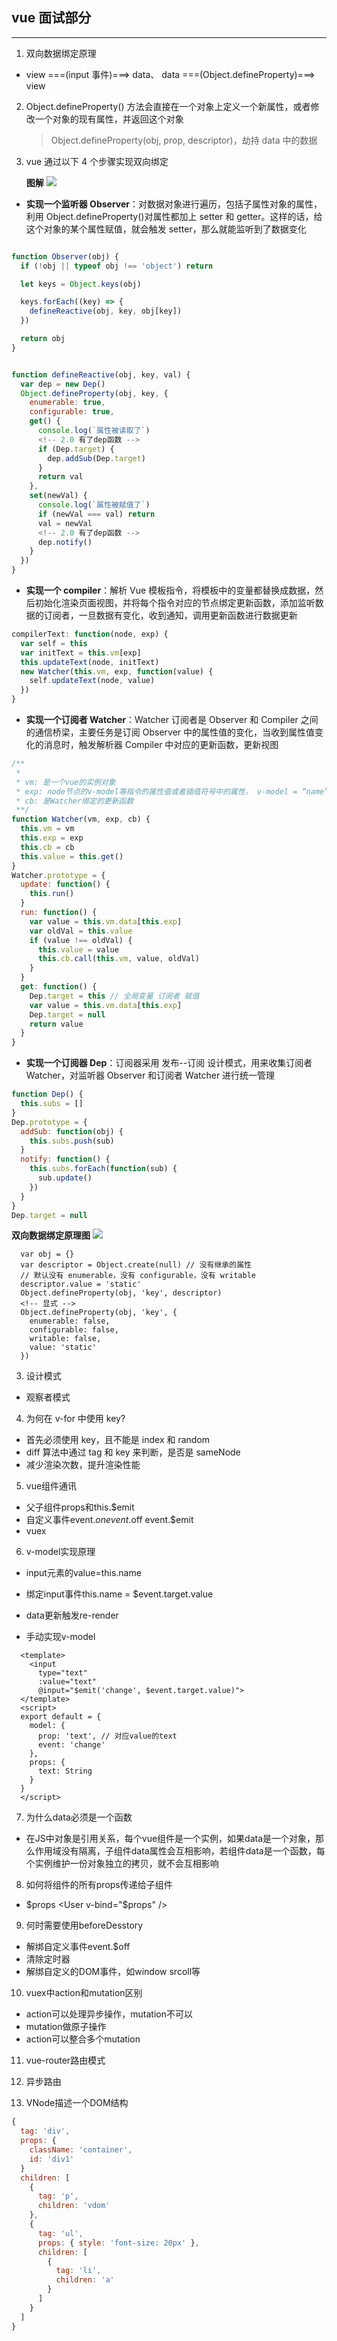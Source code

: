 ## vue 面试部分

---

1. 双向数据绑定原理

- view ===(input 事件)===> data、 data ===(Object.defineProperty)===> view

2. Object.defineProperty() 方法会直接在一个对象上定义一个新属性，或者修改一个对象的现有属性，并返回这个对象

   > Object.defineProperty(obj, prop, descriptor)，劫持 data 中的数据

3. vue 通过以下 4 个步骤实现双向绑定

   **图解**
   ![](https://github.com/Small-inn/study-diary/blob/master/image/vue-core.png)

- **实现一个监听器 Observer**：对数据对象进行遍历，包括子属性对象的属性，利用 Object.defineProperty()对属性都加上 setter 和 getter。这样的话，给这个对象的某个属性赋值，就会触发 setter，那么就能监听到了数据变化

```javascript

function Observer(obj) {
  if (!obj || typeof obj !== 'object') return

  let keys = Object.keys(obj)

  keys.forEach((key) => {
    defineReactive(obj, key, obj[key])
  })

  return obj
}


function defineReactive(obj, key, val) {
  var dep = new Dep()
  Object.defineProperty(obj, key, {
    enumerable: true,
    configurable: true,
    get() {
      console.log(`属性被读取了`)
      <!-- 2.0 有了dep函数 -->
      if (Dep.target) {
        dep.addSub(Dep.target)
      }
      return val
    },
    set(newVal) {
      console.log(`属性被赋值了`)
      if (newVal === val) return
      val = newVal
      <!-- 2.0 有了dep函数 -->
      dep.notify()
    }
  })
}
```

- **实现一个 compiler**：解析 Vue 模板指令，将模板中的变量都替换成数据，然后初始化渲染页面视图，并将每个指令对应的节点绑定更新函数，添加监听数据的订阅者，一旦数据有变化，收到通知，调用更新函数进行数据更新

```javascript
compilerText: function(node, exp) {
  var self = this
  var initText = this.vm[exp]
  this.updateText(node, initText)
  new Watcher(this.vm, exp, function(value) {
    self.updateText(node, value)
  })
}
```

- **实现一个订阅者 Watcher**：Watcher 订阅者是 Observer 和 Compiler 之间的通信桥梁，主要任务是订阅 Observer 中的属性值的变化，当收到属性值变化的消息时，触发解析器 Compiler 中对应的更新函数，更新视图

```javascript
/**
 *
 * vm: 是一个vue的实例对象
 * exp: node节点的v-model等指令的属性值或者插值符号中的属性， v-model = “name” exp就是name
 * cb: 是Watcher绑定的更新函数
 **/
function Watcher(vm, exp, cb) {
  this.vm = vm
  this.exp = exp
  this.cb = cb
  this.value = this.get()
}
Watcher.prototype = {
  update: function() {
    this.run()
  }
  run: function() {
    var value = this.vm.data[this.exp]
    var oldVal = this.value
    if (value !== oldVal) {
      this.value = value
      this.cb.call(this.vm, value, oldVal)
    }
  }
  get: function() {
    Dep.target = this // 全局变量 订阅者 赋值
    var value = this.vm.data[this.exp]
    Dep.target = null
    return value
  }
}
```

- **实现一个订阅器 Dep**：订阅器采用 发布--订阅 设计模式，用来收集订阅者 Watcher，对监听器 Observer 和订阅者 Watcher 进行统一管理

```javascript
function Dep() {
  this.subs = []
}
Dep.prototype = {
  addSub: function(obj) {
    this.subs.push(sub)
  }
  notify: function() {
    this.subs.forEach(function(sub) {
      sub.update()
    })
  }
}
Dep.target = null
```

**双向数据绑定原理图**
![](https://github.com/Small-inn/study-diary/blob/master/image/reactive-core.png)

```
  var obj = {}
  var descriptor = Object.create(null) // 没有继承的属性
  // 默认没有 enumerable，没有 configurable，没有 writable
  descriptor.value = 'static'
  Object.defineProperty(obj, 'key', descriptor)
  <!-- 显式 -->
  Object.defineProperty(obj, 'key', {
    enumerable: false,
    configurable: false,
    writable: false,
    value: 'static'
  })
```

3. 设计模式

- 观察者模式

4. 为何在 v-for 中使用 key?

- 首先必须使用 key，且不能是 index 和 random
- diff 算法中通过 tag 和 key 来判断，是否是 sameNode
- 减少渲染次数，提升渲染性能

5. vue组件通讯
- 父子组件props和this.$emit
- 自定义事件event.$on event.$off event.$emit
- vuex

6. v-model实现原理
- input元素的value=this.name
- 绑定input事件this.name = $event.target.value
- data更新触发re-render

- 手动实现v-model
```vue
  <template>
    <input 
      type="text" 
      :value="text" 
      @input="$emit('change', $event.target.value)">
  </template>
  <script>
  export default = {
    model: {
      prop: 'text', // 对应value的text
      event: 'change'
    },
    props: {
      text: String
    }
  }
  </script>
```

7. 为什么data必须是一个函数
- 在JS中对象是引用关系，每个vue组件是一个实例，如果data是一个对象，那么作用域没有隔离，子组件data属性会互相影响，若组件data是一个函数，每个实例维护一份对象独立的拷贝，就不会互相影响

8. 如何将组件的所有props传递给子组件
- $props <User v-bind="$props" />

9. 何时需要使用beforeDesstory
- 解绑自定义事件event.$off
- 清除定时器
- 解绑自定义的DOM事件，如window srcoll等

10. vuex中action和mutation区别
- action可以处理异步操作，mutation不可以
- mutation做原子操作
- action可以整合多个mutation

11. vue-router路由模式

12. 异步路由

13. VNode描述一个DOM结构
```javascript
{
  tag: 'div',
  props: {
    className: 'container',
    id: 'div1'
  }
  children: [
    {
      tag: 'p',
      children: 'vdom'
    },
    {
      tag: 'ul',
      props: { style: 'font-size: 20px' },
      children: [
        {
          tag: 'li',
          children: 'a'
        }
      ]
    }
  ]
}
```